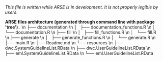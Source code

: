 _This file is written while ARSE is in development. It is not properly legible by users._

**ARSE files architecture (generated through command line with package 'tree')**
.
\n ├── documentation
\n │   ├── documentation_functions.R
\n │   └── documentation.R
\n ├── fill
\n │   ├── fill_functions.R
\n │   └── fill.R
\n ├── generate
\n │   ├── generate_functions.R
\n │   └── generate.R
\n ├── main.R
\n ├── Readme.md
\n └── resources
\n     ├── dwc.SystemGuidelineList.RData
\n     ├── dwc.UserGuidelineList.RData
\n     ├── eml.SystemGuidelineList.RData
\n     └── eml.UserGuidelineList.RData
